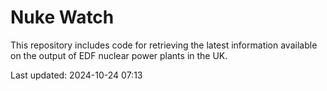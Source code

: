 # Nuke Watch

This repository includes code for retrieving the latest information available on the output of EDF nuclear power plants in the UK.

Last updated: 2024-10-24 07:13